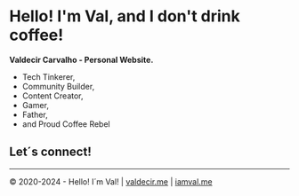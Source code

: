 # Hello! I'm Val,  and I don't drink coffee!

**Valdecir Carvalho - Personal Website.**

- Tech Tinkerer,
- Community Builder,
- Content Creator, 
- Gamer, 
- Father, 
- and Proud Coffee Rebel

## Let´s connect!
---

 &copy; 2020-2024 - Hello! I´m Val! | [valdecir.me](https://valdecir.me) | [iamval.me](https://iamval.mee)